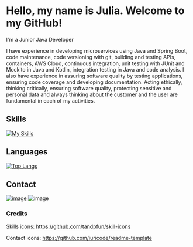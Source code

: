 # Hello, my name is Julia. Welcome to my GitHub! 

I'm a Junior Java Developer 

I have experience in developing microservices using Java and Spring Boot, code maintenance, code versioning with git, building and testing APIs, containers, AWS Cloud, continuous integration, unit testing with JUnit and Mockito in Java and Kotlin, integration testing in Java and code analysis. I also have experience in assuring software quality by testing applications, ensuring code coverage and developing documentation. Acting ethically, thinking critically, ensuring software quality, protecting sensitive and personal data and always thinking about the customer and the user are fundamental in each of my activities.

## Skills
[![My Skills](https://skillicons.dev/icons?i=java,spring,aws,kotlin,git,jenkins)](https://skillicons.dev)

## Languages
[![Top Langs](https://github-readme-stats.vercel.app/api/top-langs/?username=anselalhide=vim%20script)](https://github.com/anuraghazra/github-readme-stats)


## Contact
[![image](https://img.shields.io/badge/LinkedIn-0077B5?style=for-the-badge&logo=linkedin&logoColor=white)](https://br.linkedin.com/in/julia-guedes-velico)
![image](https://img.shields.io/badge/Gmail-D14836?style=for-the-badge&logo=gmail&logoColor=white)

### Credits
Skills icons: https://github.com/tandpfun/skill-icons

Contact icons: https://github.com/iuricode/readme-template
